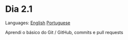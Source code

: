 # Dia 2.1

Languages: [English](https://github.com/mayusatori/trybe-exercises/tree/main/exercises/B2/2.1#dia-21) [Portuguese](https://github.com/mayusatori/trybe-exercises/blob/main/exercises/B2/2.1/README.en.md#day-21)

Aprendi o básico do Git / GitHub, commits e pull requests
